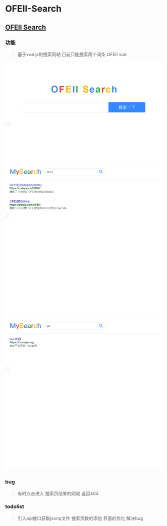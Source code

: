 # OFEII-Search
## [OFEII Search](https://ofeii.github.io/demo/welfare)
### 功能
>基于vue.js的搜索网站
目前只能搜索两个词条 OFEII  vue

![img1](/images/search4.png)
![img2](/images/search2.png)
![img3](/images/search3.png)

### bug
>有时点击进入 搜索页结果的网站 返回404

### todolist
>引入api接口获取jsonp文件
>搜索页数的添加
>界面的优化
>解决bug


